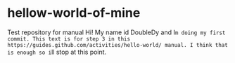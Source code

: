 # hellow-world-of-mine
Test repository for manual
Hi! My name id DoubleDy and I`m doing my first commit.
This text is for step 3 in this https://guides.github.com/activities/hello-world/ manual.
I think that is enough so i`ll stop at this point.
